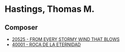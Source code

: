 # Hastings, Thomas M.

## Composer

- [20525 - FROM EVERY STORMY WIND THAT BLOWS](/hymns/20525.md)
- [40001 - ROCA DE LA ETERNIDAD](/hymns/40001.md)

